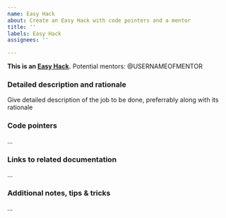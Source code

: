 ```yaml
---
name: Easy Hack
about: Create an Easy Hack with code pointers and a mentor
title: ''
labels: Easy Hack
assignees: ''

---
```


**This is an [Easy Hack](https://collaboraonline.github.io/post/easyhacks/).**
Potential mentors: @USERNAMEOFMENTOR

### Detailed description and rationale
Give detailed description of the job to be done, preferrably along with its rationale

### Code pointers
...

### Links to related documentation
...

### Additional notes, tips & tricks
...
